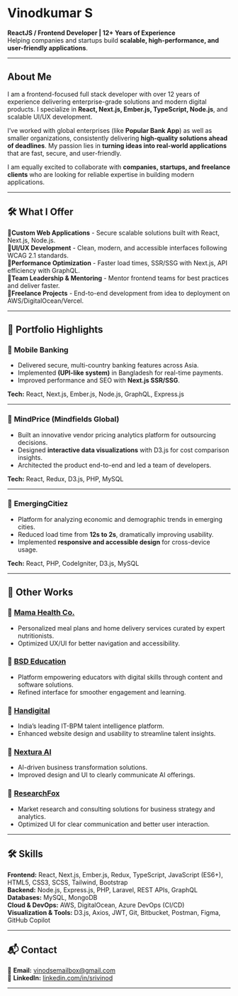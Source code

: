 # Vinodkumar S 

**ReactJS / Frontend Developer | 12+ Years of Experience**  
Helping companies and startups build **scalable, high-performance, and user-friendly applications**.  

---

## About Me  

I am a frontend-focused full stack developer with over 12 years of experience delivering enterprise-grade solutions and modern digital products. I specialize in **React, Next.js, Ember.js, TypeScript, Node.js**, and scalable UI/UX development.  

I’ve worked with global enterprises (like **Popular Bank App**) as well as smaller organizations, consistently delivering **high-quality solutions ahead of deadlines**. My passion lies in **turning ideas into real-world applications** that are fast, secure, and user-friendly.  

I am equally excited to collaborate with **companies, startups, and freelance clients** who are looking for reliable expertise in building modern applications.  

---

## 🛠 What I Offer  

🔹**Custom Web Applications** - Secure scalable solutions built with React, Next.js, Node.js.  
🔹**UI/UX Development** - Clean, modern, and accessible interfaces following WCAG 2.1 standards.  
🔹**Performance Optimization** - Faster load times, SSR/SSG with Next.js, API efficiency with GraphQL.  
🔹**Team Leadership & Mentoring** - Mentor frontend teams for best practices and deliver faster.  
🔹**Freelance Projects** - End-to-end development from idea to deployment on AWS/DigitalOcean/Vercel.  

---

## 🌟 Portfolio Highlights  

### 🔹 **Mobile Banking**  
- Delivered secure, multi-country banking features across Asia.  
- Implemented **(UPI-like system)** in Bangladesh for real-time payments.  
- Improved performance and SEO with **Next.js SSR/SSG**.  

**Tech:** React, Next.js, Ember.js, Node.js, GraphQL, Express.js  

---

### 🔹 **MindPrice (Mindfields Global)**  
- Built an innovative vendor pricing analytics platform for outsourcing decisions.  
- Designed **interactive data visualizations** with D3.js for cost comparison insights.  
- Architected the product end-to-end and led a team of developers.  

**Tech:** React, Redux, D3.js, PHP, MySQL  

---

### 🔹 **EmergingCitiez**  
- Platform for analyzing economic and demographic trends in emerging cities.  
- Reduced load time from **12s to 2s**, dramatically improving usability.  
- Implemented **responsive and accessible design** for cross-device usage.  

**Tech:** React, PHP, CodeIgniter, D3.js, MySQL  

---

## 💼 Other Works  

### 🔹 [Mama Health Co.](https://mamahealthco.com/)  
- Personalized meal plans and home delivery services curated by expert nutritionists.  
- Optimized UX/UI for better navigation and accessibility.  

### 🔹 [BSD Education](https://www.bsd.edu.in/)  
- Platform empowering educators with digital skills through content and software solutions.  
- Refined interface for smoother engagement and learning.  

### 🔹 [Handigital](https://www.handigital.com/)  
- India’s leading IT-BPM talent intelligence platform.  
- Enhanced website design and usability to streamline talent insights.  

### 🔹 [Nextura AI](https://www.nextura.ai/)  
- AI-driven business transformation solutions.  
- Improved design and UI to clearly communicate AI offerings.  

### 🔹 [ResearchFox](https://researchfox.com/)  
- Market research and consulting solutions for business strategy and analytics.  
- Optimized UI for clear communication and better user interaction.  

---

## 🛠 Skills  

**Frontend:** React, Next.js, Ember.js, Redux, TypeScript, JavaScript (ES6+), HTML5, CSS3, SCSS, Tailwind, Bootstrap  
**Backend:** Node.js, Express.js, PHP, Laravel, REST APIs, GraphQL  
**Databases:** MySQL, MongoDB  
**Cloud & DevOps:** AWS, DigitalOcean, Azure DevOps (CI/CD)  
**Visualization & Tools:** D3.js, Axios, JWT, Git, Bitbucket, Postman, Figma, GitHub Copilot  

---

## 📬 Contact  

📧 **Email:** [vinodsemailbox@gmail.com](mailto:vinodsemailbox@gmail.com)  
🔗 **LinkedIn:** [linkedin.com/in/srivinod](https://www.linkedin.com/in/srivinod)  

---
